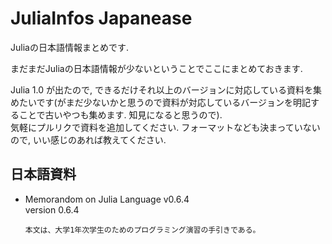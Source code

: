 # JuliaInfos Japanease

Juliaの日本語情報まとめです.

まだまだJuliaの日本語情報が少ないということでここにまとめておきます.

Julia 1.0 が出たので, できるだけそれ以上のバージョンに対応している資料を集めたいです(がまだ少ないかと思うので資料が対応しているバージョンを明記することで古いやつも集めます. 知見になると思うので).  
気軽にプルリクで資料を追加してください. 
フォーマットなども決まっていないので, いい感じのあれば教えてください.

## 日本語資料

- Memorandom on Julia Language v0.6.4  
    version 0.6.4
    ```
    本文は、大学1年次学生のためのプログラミング演習の手引きである。
    ```




